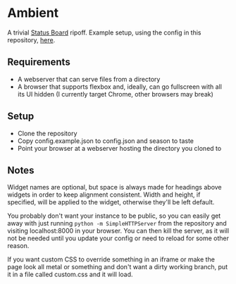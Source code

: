 # Ambient

A trivial [Status Board](http://www.panic.com/statusboard/) ripoff. Example
setup, using the config in this repository, [here](http://colons.co/ambient/).

## Requirements

- A webserver that can serve files from a directory
- A browser that supports flexbox and, ideally, can go fullscreen with all its
  UI hidden (I currently target Chrome, other browsers may break)

## Setup

- Clone the repository
- Copy config.example.json to config.json and season to taste
- Point your browser at a webserver hosting the directory you cloned to

## Notes

Widget names are optional, but space is always made for headings above widgets
in order to keep alignment consistent. Width and height, if specified, will be
applied to the widget, otherwise they'll be left default.

You probably don't want your instance to be public, so you can easily get away
with just running `python -m SimpleHTTPServer` from the repository and visiting
localhost:8000 in your browser. You can then kill the server, as it will not be
needed until you update your config or need to reload for some other reason.

If you want custom CSS to override something in an iframe or make the page look
all metal or something and don't want a dirty working branch, put it in a file
called custom.css and it will load.
